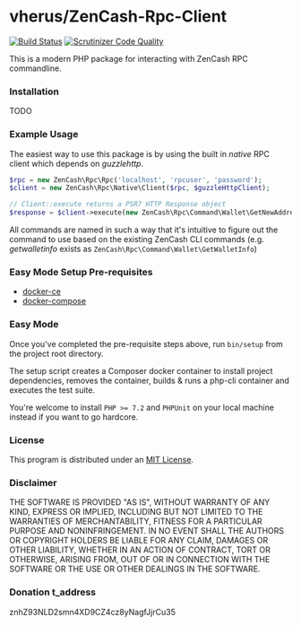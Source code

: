 # vherus/ZenCash-Rpc-Client

[![Build Status](https://travis-ci.org/vherus/ZenCash-Rpc-Client.svg?branch=master)](https://travis-ci.org/vherus/ZenCash-Rpc-Client)
[![Scrutinizer Code Quality](https://scrutinizer-ci.com/g/vherus/ZenCash-Rpc-Client/badges/quality-score.png?b=master)](https://scrutinizer-ci.com/g/vherus/ZenCash-Rpc-Client/?branch=master)

This is a modern PHP package for interacting with ZenCash RPC commandline.

### Installation

TODO

### Example Usage

The easiest way to use this package is by using the built in *native* RPC client which depends on *guzzlehttp*.

```php
$rpc = new ZenCash\Rpc\Rpc('localhost', 'rpcuser', 'password');
$client = new ZenCash\Rpc\Native\Client($rpc, $guzzleHttpClient);

// Client::execute returns a PSR7 HTTP Response object
$response = $client->execute(new ZenCash\Rpc\Command\Wallet\GetNewAddress);
```

All commands are named in such a way that it's intuitive to figure out the command to use based on the existing ZenCash CLI commands (e.g. *getwalletinfo* exists as `ZenCash\Rpc\Command\Wallet\GetWalletInfo`)

### Easy Mode Setup Pre-requisites

- [docker-ce](https://www.docker.com/community-edition)
- [docker-compose](https://docs.docker.com/compose)

### Easy Mode

Once you've completed the pre-requisite steps above, run `bin/setup` from the project root directory.

The setup script creates a Composer docker container to install project dependencies, removes the container, builds & runs a php-cli container and executes the test suite.

You're welcome to install `PHP >= 7.2` and `PHPUnit` on your local machine instead if you want to go hardcore.

### License

This program is distributed under an [MIT License](https://github.com/vherus/ZenCash-Rpc-Client/raw/master/LICENSE).

### Disclaimer

THE SOFTWARE IS PROVIDED "AS IS", WITHOUT WARRANTY OF ANY KIND, EXPRESS OR
IMPLIED, INCLUDING BUT NOT LIMITED TO THE WARRANTIES OF MERCHANTABILITY,
FITNESS FOR A PARTICULAR PURPOSE AND NONINFRINGEMENT. IN NO EVENT SHALL THE
AUTHORS OR COPYRIGHT HOLDERS BE LIABLE FOR ANY CLAIM, DAMAGES OR OTHER
LIABILITY, WHETHER IN AN ACTION OF CONTRACT, TORT OR OTHERWISE, ARISING FROM,
OUT OF OR IN CONNECTION WITH THE SOFTWARE OR THE USE OR OTHER DEALINGS IN THE
SOFTWARE.

### Donation t_address

znhZ93NLD2smn4XD9CZ4cz8yNagfJjrCu35
